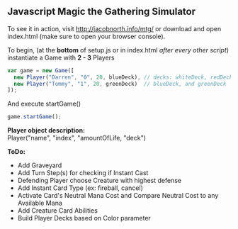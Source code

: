 ## Javascript Magic the Gathering Simulator

To see it in action, visit http://jacobnorth.info/mtg/ or download and open index.html (make sure to open your browser console).

To begin, (at the **bottom** of setup.js or in index.html *after every other script*) instantiate a Game with **2 - 3** Players
```javascript
var game = new Game([
  new Player("Darren", "0", 20, blueDeck), // decks: whiteDeck, redDeck, blackDeck,
  new Player("Tommy", "1", 20, greenDeck)  // blueDeck, and greenDeck
]);
```
And execute startGame()
```javascript
game.startGame();
```
**Player object description:**</br>
Player("name", "index", "amountOfLife, "deck")

**ToDo:**
  * Add Graveyard
  * Add Turn Step(s) for checking if Instant Cast
  * Defending Player choose Creature with highest defense
  * Add Instant Card Type (ex: fireball, cancel)
  * Activate Card's Neutral Mana Cost and Compare Neutral Cost to any Available Mana
  * Add Creature Card Abilities
  * Build Player Decks based on Color parameter
